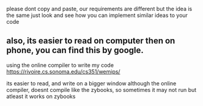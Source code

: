 please dont copy and paste, our requirements are different but the idea is the same
just look and see how you can implement similar ideas to your code

also, its easier to read on computer then on phone, you can find this by google.
-----------------------------------------------------------------------
using the online compiler to write my code
https://rivoire.cs.sonoma.edu/cs351/wemips/

its easier to read, and write on a bigger window
although the online compiler, doesnt compile like
the zybooks, so sometimes it may not run
but atleast it works on zybooks


